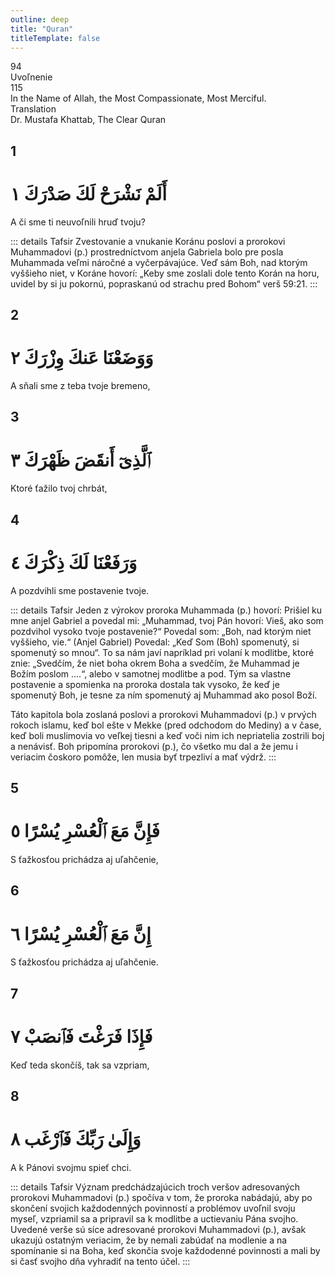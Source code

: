 ```yaml
---
outline: deep
title: "Quran"
titleTemplate: false
---
```


<!--CHAPTER INTRO-->
<div class="chapter-title-wrapper">
<div class="chapter-title">94</div>
<div class="chapter-title-slovak">Uvoľnenie</div>
<div class="chapter-opening">115</div>
<div class="chapter-opening-slovak">In the Name of Allah, the Most Compassionate, Most Merciful.</div>
</div>

<div class="intro2-wrapper">
<div class="chapter-info-wrapper">
<div class="chapter-info-translation">Translation</div>
<div class="chapter-info-name">Dr. Mustafa Khattab, The Clear Quran</div>
</div>

</div>

## 1

<!-- CHAPTER NUMBERS -->
<Badge type="info" text="94:1" class="badge" />
<div>
<div class="main-verse" >
<!-- ARABIC -->
<h1 class="verse-arabic">أَلَمْ نَشْرَحْ لَكَ صَدْرَكَ ١</h1>
</div>
<!-- ENGLISH -->
<p>A či sme ti neuvoľnili hruď tvoju?</p>
</div>
<!-- TAFSIR -->

::: details Tafsir
Zvestovanie a vnukanie Koránu poslovi a prorokovi Muhammadovi (p.) prostredníctvom anjela Gabriela bolo pre posla Muhammada veľmi náročné a vyčerpávajúce. Veď sám Boh, nad ktorým vyššieho niet, v Koráne hovorí: „Keby sme zoslali dole tento Korán na horu, uvidel by si ju pokornú, popraskanú od strachu pred Bohom“ verš 59:21.
:::

<div class="break"></div>

## 2

<!-- CHAPTER NUMBERS -->
<Badge type="info" text="94:2" class="badge" />
<div>
<div class="main-verse" >
<!-- ARABIC -->
<h1 class="verse-arabic">وَوَضَعْنَا عَنكَ وِزْرَكَ ٢</h1>
</div>
<!-- ENGLISH -->
<p>A sňali sme z teba tvoje bremeno,</p>
</div>

<div class="break"></div>

## 3

<!-- CHAPTER NUMBERS -->
<Badge type="info" text="94:3" class="badge" />
<div>
<div class="main-verse" >
<!-- ARABIC -->
<h1 class="verse-arabic">ٱلَّذِىٓ أَنقَضَ ظَهْرَكَ ٣</h1>
</div>
<!-- ENGLISH -->
<p>Ktoré ťažilo tvoj chrbát,</p>
</div>

<div class="break"></div>

## 4

<!-- CHAPTER NUMBERS -->
<Badge type="info" text="94:4" class="badge" />
<div>
<div class="main-verse" >
<!-- ARABIC -->
<h1 class="verse-arabic">وَرَفَعْنَا لَكَ ذِكْرَكَ ٤</h1>
</div>
<!-- ENGLISH -->
<p>A pozdvihli sme postavenie tvoje.</p>
</div>
<!-- TAFSIR -->

::: details Tafsir
Jeden z výrokov proroka Muhammada (p.) hovorí: Prišiel ku mne anjel Gabriel a povedal mi: „Muhammad, tvoj Pán hovorí: Vieš, ako som pozdvihol vysoko tvoje postavenie?“ Povedal som: „Boh, nad ktorým niet vyššieho, vie.“ (Anjel Gabriel) Povedal: „Keď Som (Boh) spomenutý, si spomenutý so mnou“. To sa nám javí napríklad pri volaní k modlitbe, ktoré znie: „Svedčím, že niet boha okrem Boha a svedčím, že Muhammad je Božím poslom ....“, alebo v samotnej modlitbe a pod. Tým sa vlastne postavenie a spomienka na proroka dostala tak vysoko, že keď je spomenutý Boh, je tesne za ním spomenutý aj Muhammad ako posol Boží.

Táto kapitola bola zoslaná poslovi a prorokovi Muhammadovi (p.) v prvých rokoch islamu, keď bol ešte v Mekke (pred odchodom do Mediny) a v čase, keď boli muslimovia vo veľkej tiesni a keď voči nim ich nepriatelia zostrili boj a nenávisť. Boh pripomína prorokovi (p.), čo všetko mu dal a že jemu i veriacim čoskoro pomôže, len musia byť trpezliví a mať výdrž.
:::

<div class="break"></div>

## 5

<!-- CHAPTER NUMBERS -->
<Badge type="info" text="94:5" class="badge" />
<div>
<div class="main-verse" >
<!-- ARABIC -->
<h1 class="verse-arabic">فَإِنَّ مَعَ ٱلْعُسْرِ يُسْرًا ٥</h1>
</div>
<!-- ENGLISH -->
<p>S ťažkosťou prichádza aj uľahčenie,</p>
</div>
<div class="break"></div>

## 6

<!-- CHAPTER NUMBERS -->
<Badge type="info" text="94:6" class="badge" />
<div>
<div class="main-verse" >
<!-- ARABIC -->
<h1 class="verse-arabic">إِنَّ مَعَ ٱلْعُسْرِ يُسْرًا ٦</h1>
</div>
<!-- ENGLISH -->
<p>S ťažkosťou prichádza aj uľahčenie.</p>
</div>
<div class="break"></div>

## 7

<!-- CHAPTER NUMBERS -->
<Badge type="info" text="94:7" class="badge" />
<div>
<div class="main-verse" >
<!-- ARABIC -->
<h1 class="verse-arabic">فَإِذَا فَرَغْتَ فَٱنصَبْ ٧</h1>
</div>
<!-- ENGLISH -->
<p>Keď teda skončíš, tak sa vzpriam,</p>
</div>
<div class="break"></div>

## 8

<!-- CHAPTER NUMBERS -->
<Badge type="info" text="94:8" class="badge" />
<div>
<div class="main-verse" >
<!-- ARABIC -->
<h1 class="verse-arabic">وَإِلَىٰ رَبِّكَ فَٱرْغَب ٨</h1>
</div>
<!-- ENGLISH -->
<p>A k Pánovi svojmu spieť chci.</p>
</div>
<!-- TAFSIR -->

::: details Tafsir
Význam predchádzajúcich troch veršov adresovaných prorokovi Muhammadovi (p.) spočíva v tom, že proroka nabádajú, aby po skončení svojich každodenných povinností a problémov uvoľnil svoju myseľ, vzpriamil sa a pripravil sa k modlitbe a uctievaniu Pána svojho. Uvedené verše sú síce adresované prorokovi Muhammadovi (p.), avšak ukazujú ostatným veriacim, že by nemali zabúdať na modlenie a na spomínanie si na Boha, keď skončia svoje každodenné povinnosti a mali by si časť svojho dňa vyhradiť na tento účel.
:::
